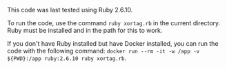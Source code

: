 This code was last tested using Ruby 2.6.10.

To run the code, use the command `ruby xortag.rb` in the current directory. Ruby must be installed and in the path for this to work.

If you don't have Ruby installed but have Docker installed, you can run the code with the following command: `docker run --rm -it -w /app -v ${PWD}:/app ruby:2.6.10 ruby xortag.rb`.